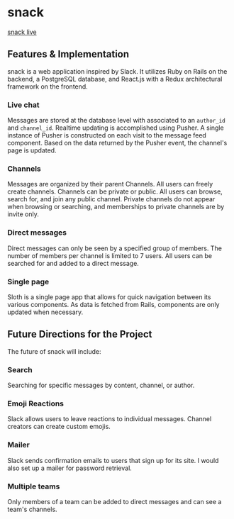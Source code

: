 # snack

[snack live](http://snackss.herokuapp.com/)

## Features & Implementation

snack is a web application inspired by Slack. It utilizes Ruby on Rails on the backend, a PostgreSQL database, and React.js with a Redux architectural framework on the frontend.

### Live chat

Messages are stored at the database level with associated to an `author_id` and `channel_id`. Realtime updating is accomplished using Pusher. A single instance of Pusher is constructed on each visit to the message feed component. Based on the data returned by the Pusher event, the channel's page is updated.

### Channels

Messages are organized by their parent Channels. All users can freely create channels. Channels can be private or public. All users can browse, search for, and join any public channel. Private channels do not appear when browsing or searching, and memberships to private channels are by invite only.

### Direct messages

Direct messages can only be seen by a specified group of members. The number of members per channel is limited to 7 users. All users can be searched for and added to a direct message.

### Single page

Sloth is a single page app that allows for quick navigation between its various components. As data is fetched from Rails, components are only updated when necessary.

## Future Directions for the Project

The future of snack will include:

### Search

Searching for specific messages by content, channel, or author.

### Emoji Reactions

Slack allows users to leave reactions to individual messages. Channel creators can create custom emojis.

### Mailer

Slack sends confirmation emails to users that sign up for its site. I would also set up a mailer for password retrieval.

### Multiple teams

Only members of a team can be added to direct messages and can see a team's channels.
